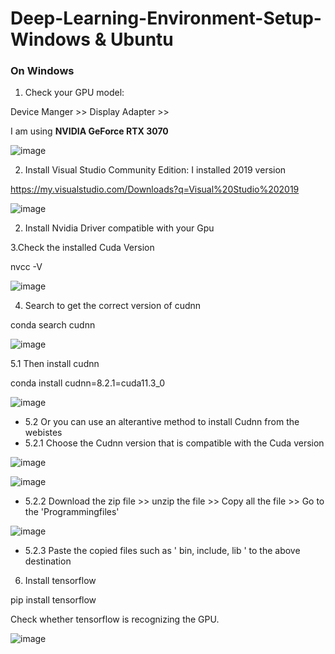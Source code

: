 # Deep-Learning-Environment-Setup-Windows & Ubuntu

### On Windows
1. Check your GPU model:

Device Manger >> Display Adapter >>

I am using **NVIDIA GeForce RTX 3070**

![image](https://user-images.githubusercontent.com/55071205/152475962-cf15b995-1434-4c45-b71f-fc15d5138073.png)

2. Install Visual Studio Community Edition: I installed 2019 version

https://my.visualstudio.com/Downloads?q=Visual%20Studio%202019

![image](https://user-images.githubusercontent.com/55071205/152482639-9b15985a-f096-4eeb-b663-99236d32a9de.png)


2. Install Nvidia Driver compatible with your Gpu 



3.Check the installed Cuda Version

nvcc -V

![image](https://user-images.githubusercontent.com/55071205/152477689-5d1382dd-3273-42c6-88cb-83adf3b8bf51.png)




4. Search to get the correct version of cudnn

conda search cudnn

![image](https://user-images.githubusercontent.com/55071205/152477868-ecc43e4b-b736-4eea-8c42-b6a46ed9fcaf.png)

5.1 Then install cudnn 

conda install cudnn=8.2.1=cuda11.3_0

![image](https://user-images.githubusercontent.com/55071205/152478139-0475258d-fc14-440a-a4d4-60e16e04091b.png)


* 5.2 Or you can use an alterantive method to install Cudnn from the webistes
* 5.2.1 Choose the Cudnn version that is compatible with the Cuda version

![image](https://user-images.githubusercontent.com/55071205/152501078-2153c9e6-e90f-4a86-a4be-709a71ffc40b.png)

![image](https://user-images.githubusercontent.com/55071205/152501330-8b2ad0f9-2a44-4f11-8cde-cb47e2b2aba9.png)

* 5.2.2 Download the zip file >> unzip the file >> Copy all the file >> Go to the 'Programmingfiles'

![image](https://user-images.githubusercontent.com/55071205/152501930-4333c77e-9ce9-415b-a476-95330240c07a.png)

* 5.2.3 Paste the copied files such as ' bin, include, lib ' to the above destination

6. Install tensorflow

pip install tensorflow 

Check whether tensorflow is recognizing the GPU.  

![image](https://user-images.githubusercontent.com/55071205/152479462-26baeeeb-384d-44fc-8b08-197887d602e4.png)

